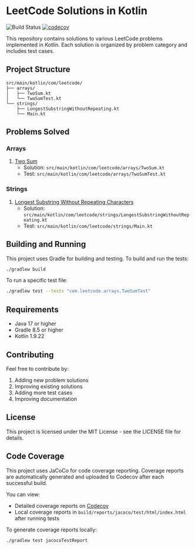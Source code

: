 # LeetCode Solutions in Kotlin

![Build Status](https://github.com/prashanth1230/LeetcodeKotlin/actions/workflows/build.yml/badge.svg)
[![codecov](https://codecov.io/gh/prashanth1230/LeetcodeKotlin/branch/main/graph/badge.svg)](https://codecov.io/gh/prashanth1230/LeetcodeKotlin)

This repository contains solutions to various LeetCode problems implemented in Kotlin. Each solution is organized by problem category and includes test cases.

## Project Structure

```
src/main/kotlin/com/leetcode/
├── arrays/
│   ├── TwoSum.kt
│   └── TwoSumTest.kt
└── strings/
    ├── LongestSubstringWithoutRepeating.kt
    └── Main.kt
```

## Problems Solved

### Arrays
1. [Two Sum](https://leetcode.com/problems/two-sum/)
   - Solution: `src/main/kotlin/com/leetcode/arrays/TwoSum.kt`
   - Test: `src/main/kotlin/com/leetcode/arrays/TwoSumTest.kt`

### Strings
1. [Longest Substring Without Repeating Characters](https://leetcode.com/problems/longest-substring-without-repeating-characters/)
   - Solution: `src/main/kotlin/com/leetcode/strings/LongestSubstringWithoutRepeating.kt`
   - Test: `src/main/kotlin/com/leetcode/strings/Main.kt`

## Building and Running

This project uses Gradle for building and testing. To build and run the tests:

```bash
./gradlew build
```

To run a specific test file:

```bash
./gradlew test --tests "com.leetcode.arrays.TwoSumTest"
```

## Requirements

- Java 17 or higher
- Gradle 8.5 or higher
- Kotlin 1.9.22

## Contributing

Feel free to contribute by:
1. Adding new problem solutions
2. Improving existing solutions
3. Adding more test cases
4. Improving documentation

## License

This project is licensed under the MIT License - see the LICENSE file for details.

## Code Coverage

This project uses JaCoCo for code coverage reporting. Coverage reports are automatically generated and uploaded to Codecov after each successful build.

You can view:
- Detailed coverage reports on [Codecov](https://codecov.io/gh/prashanth1230/LeetcodeKotlin)
- Local coverage reports in `build/reports/jacoco/test/html/index.html` after running tests

To generate coverage reports locally:
```bash
./gradlew test jacocoTestReport
```
